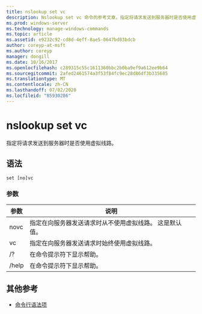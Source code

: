 ```yaml
---
title: nslookup set vc
description: Nslookup set vc 命令的参考文章，指定将请求发送到服务器时是否使用虚拟线路。
ms.prod: windows-server
ms.technology: manage-windows-commands
ms.topic: article
ms.assetid: e9232c92-cd8d-4eff-8ae5-0647bd03bdcb
author: coreyp-at-msft
ms.author: coreyp
manager: dongill
ms.date: 10/16/2017
ms.openlocfilehash: c289315c55c1611360bbc2b0ba9ef9a612ee9b64
ms.sourcegitcommit: 2afed2461574a3f53f84fc9ec28d86df3b335685
ms.translationtype: MT
ms.contentlocale: zh-CN
ms.lasthandoff: 07/02/2020
ms.locfileid: "85930286"
---
```

# <a name="nslookup-set-vc"></a>nslookup set vc

指定将请求发送到服务器时是否使用虚拟线路。

## <a name="syntax"></a>语法

```
set [no]vc
```

### <a name="parameters"></a>参数


| 参数 | 说明 |
| ---------- | ---------- |
| novc | 指定在向服务器发送请求时从不使用虚拟线路。 这是默认值。 |
| vc | 指定在向服务器发送请求时始终使用虚拟线路。 |
| /? | 在命令提示符下显示帮助。 |
| /help | 在命令提示符下显示帮助。 |

## <a name="additional-references"></a>其他参考

- [命令行语法项](command-line-syntax-key.md)
